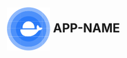 <h1 align="center">
  <picture>
    <img align="center" alt="APP-NAME" src="./logo.svg" height="100">
  </picture>
  APP-NAME
</h1>
